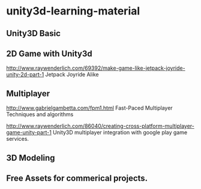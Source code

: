 # unity3d-learning-material

## Unity3D Basic

## 2D Game with Unity3d
http://www.raywenderlich.com/69392/make-game-like-jetpack-joyride-unity-2d-part-1 Jetpack Joyride Alike

## Multiplayer 
http://www.gabrielgambetta.com/fpm1.html Fast-Paced Multiplayer Techniques and algorithms

http://www.raywenderlich.com/86040/creating-cross-platform-multiplayer-game-unity-part-1 Unity3D multiplayer integration with google play game services.

## 3D Modeling

## Free Assets for commerical projects.


